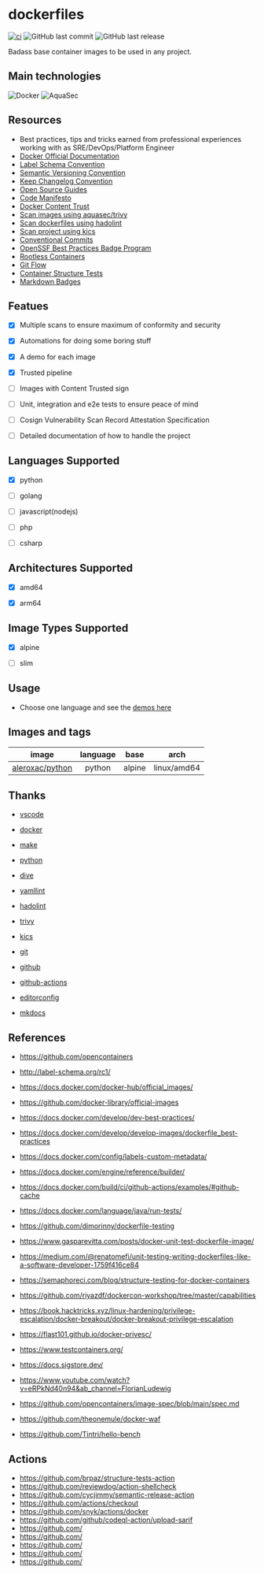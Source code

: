 # dockerfiles
[![ci](https://github.com/aleroxac/dockerfiles/actions/workflows/ci.yaml/badge.svg)](https://github.com/aleroxac/dockerfiles/actions/workflows/ci.yaml)
![GitHub last commit](https://img.shields.io/github/last-commit/aleroxac/dockerfiles)
![GitHub last release](https://img.shields.io/github/release/aleroxac/dockerfiles)

Badass base container images to be used in any project.

## Main technologies
![Docker](https://img.shields.io/badge/docker-%230db7ed.svg?style=for-the-badge&logo=docker&logoColor=white)
![AquaSec](https://img.shields.io/badge/aqua-%231904DA.svg?style=for-the-badge&logo=aqua&logoColor=#0018A8)



## Resources
- Best practices, tips and tricks earned from professional experiences working with as SRE/DevOps/Platform Engineer
- [Docker Official Documentation](https://docs.docker.com/)
- [Label Schema Convention](http://label-schema.org/rc1/)
- [Semantic Versioning Convention](https://semver.org/spec/v2.0.0.html)
- [Keep Changelog Convention](https://keepachangelog.com/en/1.0.0/)
- [Open Source Guides](https://opensource.guide)
- [Code Manifesto](https://github.com/code-manifesto/code-manifesto)
- [Docker Content Trust](https://docs.docker.com/engine/security/trust/)
- [Scan images using aquasec/trivy](https://github.com/aquasecurity/trivy)
- [Scan dockerfiles using hadolint](https://github.com/hadolint/hadolint)
- [Scan project using kics](https://github.com/Checkmarx/kics)
- [Conventional Commits](https://www.conventionalcommits.org/en/v1.0.0/)
- [OpenSSF Best Practices Badge Program](https://bestpractices.coreinfrastructure.org/en)
- [Rootless Containers](https://rootlesscontaine.rs/)
- [Git Flow](https://github.com/petervanderdoes/gitflow-avh)
- [Container Structure Tests](https://github.com/GoogleContainerTools/container-structure-test)
- [Markdown Badges](https://github.com/Ileriayo/markdown-badges)



## Featues
- [x] Multiple scans to ensure maximum of conformity and security
- [x] Automations for doing some boring stuff
- [x] A demo for each image
- [x] Trusted pipeline
- [ ] Images with Content Trusted sign
- [ ] Unit, integration and e2e tests to ensure peace of mind
- [ ] Cosign Vulnerability Scan Record Attestation Specification
- [ ] Detailed documentation of how to handle the project


## Languages Supported
- [x] python
- [ ] golang
- [ ] javascript(nodejs)
- [ ] php
- [ ] csharp



## Architectures Supported
- [x] amd64
- [x] arm64



## Image Types Supported
- [x] alpine
- [ ] slim



## Usage
- Choose one language and see the [demos here](demos)



## Images and tags
| image                                                     | language | base | arch      |
|:---------------------------------------------------------:|:--------:|:----:|:---------:|
|[aleroxac/python](https://hub.docker.com/r/aleroxac/python)|python    |alpine|linux/amd64|



## Thanks
- [vscode](https://github.com/microsoft/vscode)
- [docker](https://github.com/docker)

- [make](https://www.gnu.org/software/make/)
- [python](https://github.com/python)

- [dive](https://github.com/wagoodman/dive)

- [yamllint](https://github.com/adrienverge/yamllint)
- [hadolint](https://github.com/hadolint/hadolint)
- [trivy](https://github.com/aquasecurity/trivy)
- [kics](https://github.com/Checkmarx/kics)

- [git](https://github.com/git/git)
- [github](https://github.com/github)
- [github-actions](https://github.com/actions)

- [editorconfig](https://github.com/editorconfig)
- [mkdocs](https://github.com/mkdocs/mkdocs)



## References
- https://github.com/opencontainers
- http://label-schema.org/rc1/
- https://docs.docker.com/docker-hub/official_images/
- https://github.com/docker-library/official-images
- https://docs.docker.com/develop/dev-best-practices/
- https://docs.docker.com/develop/develop-images/dockerfile_best-practices
- https://docs.docker.com/config/labels-custom-metadata/
- https://docs.docker.com/engine/reference/builder/

- https://docs.docker.com/build/ci/github-actions/examples/#github-cache
- https://docs.docker.com/language/java/run-tests/
- https://github.com/dimorinny/dockerfile-testing
- https://www.gasparevitta.com/posts/docker-unit-test-dockerfile-image/
- https://medium.com/@renatomefi/unit-testing-writing-dockerfiles-like-a-software-developer-1759f416ce84
- https://semaphoreci.com/blog/structure-testing-for-docker-containers
- https://github.com/riyazdf/dockercon-workshop/tree/master/capabilities
- https://book.hacktricks.xyz/linux-hardening/privilege-escalation/docker-breakout/docker-breakout-privilege-escalation
- https://flast101.github.io/docker-privesc/
- https://www.testcontainers.org/
- https://docs.sigstore.dev/
- https://www.youtube.com/watch?v=eRPkNd40n94&ab_channel=FlorianLudewig
- https://github.com/opencontainers/image-spec/blob/main/spec.md
- https://github.com/theonemule/docker-waf
- https://github.com/Tintri/hello-bench



## Actions
- https://github.com/brpaz/structure-tests-action
- https://github.com/reviewdog/action-shellcheck
- https://github.com/cycjimmy/semantic-release-action
- https://github.com/actions/checkout
- https://github.com/snyk/actions/docker
- https://github.com/github/codeql-action/upload-sarif
- https://github.com/
- https://github.com/
- https://github.com/
- https://github.com/
- https://github.com/

